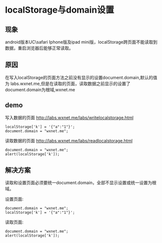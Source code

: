 # localStorage与domain设置

## 现象
android版本UC\safari Iphone版及ipad mini版，localStorage跨页面不能读取到数据，重启浏览器后能够正常读取。

## 原因
在写入localStorage的页面方法之前没有显示的设置document.domain,默认的值为 labs.wxnet.me,但是在读取的页面，读取数据之前显示的设置了document.domain为根域,wxnet.me

## demo
写入数据的页面 http://labs.wxnet.me/labs/writelocalstorage.html
	
	localStorage['k'] = '{"a":"1"}';
	document.domain = "wxnet.me";
	
读取数据的页面 http://labs.wxnet.me/labs/readlocalstorage.html

	document.domain = "wxnet.me";
	alert(localStorage['k']);

## 解决方案
读取和设置页面必须要统一document.domain，全部不显示设置或统一设置为根域。

设置页面:

	document.domain = "wxnet.me";
	localStorage['k'] = '{"a":"1"}';
	
读取页面:

	document.domain = "wxnet.me";
	alert(localStorage['k']);

	